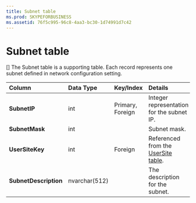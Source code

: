 ```yaml
---
title: Subnet table
ms.prod: SKYPEFORBUSINESS
ms.assetid: 76f5c995-96c8-4aa3-bc30-1d74991d7c42
---
```



# Subnet table
[]
The Subnet table is a supporting table. Each record represents one subnet defined in network configuration setting.
  
    
    



|****Column****|****Data Type****|****Key/Index****|****Details****|
|:-----|:-----|:-----|:-----|
|**SubnetIP** <br/> |int  <br/> |Primary, Foreign  <br/> |Integer representation for the subnet IP.  <br/> |
|**SubnetMask** <br/> |int  <br/> ||Subnet mask.  <br/> |
|**UserSiteKey** <br/> |int  <br/> |Foreign  <br/> |Referenced from the  [UserSite table](usersite-table.md).  <br/> |
|**SubnetDescription** <br/> |nvarchar(512)  <br/> ||The description for the subnet.  <br/> |
   


